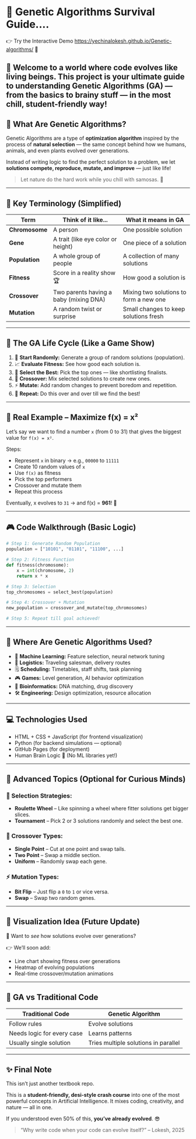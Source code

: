 # 🧬 Genetic Algorithms Survival Guide....

👉 Try the Interactive Demo https://yechinalokesh.github.io/Genetic-algorithms/ 🚀

🚀 Welcome to a world where code evolves like living beings. This project is your ultimate guide to understanding Genetic Algorithms (GA) — from the basics to brainy stuff — in the most chill, student-friendly way!
---

## 🧥 What Are Genetic Algorithms?

Genetic Algorithms are a type of **optimization algorithm** inspired by the process of **natural selection** — the same concept behind how we humans, animals, and even plants evolved over generations.

Instead of writing logic to find the perfect solution to a problem, we let **solutions compete, reproduce, mutate, and improve** — just like life!

> Let nature do the hard work while you chill with samosas. 🥟

---

## 🧬 Key Terminology (Simplified)

| Term           | Think of it like...                        | What it means in GA                          |
|----------------|--------------------------------------------|----------------------------------------------|
| **Chromosome** | A person                                   | One possible solution                        |
| **Gene**       | A trait (like eye color or height)         | One piece of a solution                      |
| **Population** | A whole group of people                    | A collection of many solutions               |
| **Fitness**    | Score in a reality show 🏆                 | How good a solution is                       |
| **Crossover**  | Two parents having a baby (mixing DNA)     | Mixing two solutions to form a new one       |
| **Mutation**   | A random twist or surprise                 | Small changes to keep solutions fresh        |

---

## 🔀 The GA Life Cycle (Like a Game Show)

1. 🎲 **Start Randomly:** Generate a group of random solutions (population).
2. 📈 **Evaluate Fitness:** See how good each solution is.
3. 🏅 **Select the Best:** Pick the top ones — like shortlisting finalists.
4. 💖 **Crossover:** Mix selected solutions to create new ones.
5. ⚡ **Mutate:** Add random changes to prevent boredom and repetition.
6. 🔁 **Repeat:** Do this over and over till we find the best!

---

## 🧠 Real Example – Maximize f(x) = x²

Let’s say we want to find a number `x` (from 0 to 31) that gives the biggest value for `f(x) = x²`.

Steps:
- Represent `x` in binary → e.g., `00000` to `11111`
- Create 10 random values of `x`
- Use `f(x)` as fitness
- Pick the top performers
- Crossover and mutate them
- Repeat this process

Eventually, x evolves to `31` → and f(x) = **961**! 🎯

---

## 🎮 Code Walkthrough (Basic Logic)

```python
# Step 1: Generate Random Population
population = ["10101", "01101", "11100", ...]

# Step 2: Fitness Function
def fitness(chromosome):
    x = int(chromosome, 2)
    return x * x

# Step 3: Selection
top_chromosomes = select_best(population)

# Step 4: Crossover + Mutation
new_population = crossover_and_mutate(top_chromosomes)

# Step 5: Repeat till goal achieved!
```

---

## 📍 Where Are Genetic Algorithms Used?

- 🧠 **Machine Learning:** Feature selection, neural network tuning
- 🚚 **Logistics:** Traveling salesman, delivery routes
- 🗒️ **Scheduling:** Timetables, staff shifts, task planning
- 🎮 **Games:** Level generation, AI behavior optimization
- 🧬 **Bioinformatics:** DNA matching, drug discovery
- 🛠️ **Engineering:** Design optimization, resource allocation

---

## 💻 Technologies Used

- HTML + CSS + JavaScript (for frontend visualization)
- Python (for backend simulations — optional)
- GitHub Pages (for deployment)
- Human Brain Logic 🧠 (No ML libraries yet!)

---

## 🔮 Advanced Topics (Optional for Curious Minds)

### 🎲 Selection Strategies:
- **Roulette Wheel** – Like spinning a wheel where fitter solutions get bigger slices.
- **Tournament** – Pick 2 or 3 solutions randomly and select the best one.

### 💖 Crossover Types:
- **Single Point** – Cut at one point and swap tails.
- **Two Point** – Swap a middle section.
- **Uniform** – Randomly swap each gene.

### ⚡ Mutation Types:
- **Bit Flip** – Just flip a `0` to `1` or vice versa.
- **Swap** – Swap two random genes.

---

## 🌟 Visualization Idea (Future Update)

🧠 Want to *see* how solutions evolve over generations?

👉 We’ll soon add:
- Line chart showing fitness over generations
- Heatmap of evolving populations
- Real-time crossover/mutation animations

---

## 🥇 GA vs Traditional Code

| Traditional Code | Genetic Algorithm |
|------------------|-------------------|
| Follow rules     | Evolve solutions  |
| Needs logic for every case | Learns patterns |
| Usually single solution | Tries multiple solutions in parallel |

---

## ✨ Final Note

This isn’t just another textbook repo.

This is a **student-friendly, desi-style crash course** into one of the most powerful concepts in Artificial Intelligence. It mixes coding, creativity, and nature — all in one.

If you understood even 50% of this, **you’ve already evolved**. 😎

> “Why write code when your code can evolve itself?” – Lokesh, 2025
